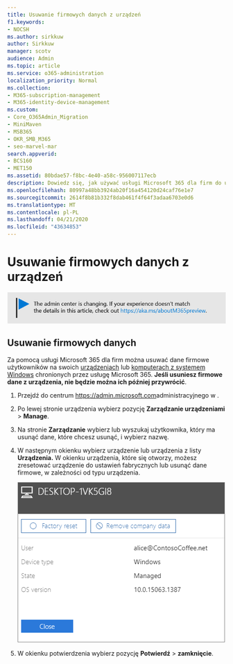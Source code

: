 ```yaml
---
title: Usuwanie firmowych danych z urządzeń
f1.keywords:
- NOCSH
ms.author: sirkkuw
author: Sirkkuw
manager: scotv
audience: Admin
ms.topic: article
ms.service: o365-administration
localization_priority: Normal
ms.collection:
- M365-subscription-management
- M365-identity-device-management
ms.custom:
- Core_O365Admin_Migration
- MiniMaven
- MSB365
- OKR_SMB_M365
- seo-marvel-mar
search.appverid:
- BCS160
- MET150
ms.assetid: 80bdae57-f8bc-4e40-a58c-956007117ecb
description: Dowiedz się, jak używać usługi Microsoft 365 dla firm do usuwania danych firmowych, które użytkownicy mają na swoich urządzeniach lub komputerach z systemem Windows.
ms.openlocfilehash: 80997a48bb3924ab20f16a454120d24caf76e1e7
ms.sourcegitcommit: 2614f8b81b332f8dab461f4f64f3adaa6703e0d6
ms.translationtype: MT
ms.contentlocale: pl-PL
ms.lasthandoff: 04/21/2020
ms.locfileid: "43634853"
---
```

# <a name="remove-company-data-from-devices"></a>Usuwanie firmowych danych z urządzeń

[![Etykieta informująca, że centrum administracyjne zmienia się, a więcej informacji na ten temat możesz znaleźć w witrynie aka.ms/aboutM365preview.](../media/m365admincenterchanging.png)](https://docs.microsoft.com/office365/admin/microsoft-365-admin-center-preview)

## <a name="remove-company-data"></a>Usuwanie firmowych danych

Za pomocą usługi Microsoft 365 dla firm można usuwać dane firmowe użytkowników na swoich [urządzeniach](app-protection-settings-for-android-and-ios.md) lub [komputerach z systemem Windows](protection-settings-for-windows-10-devices.md) chronionych przez usługę Microsoft 365. **Jeśli usuniesz firmowe dane z urządzenia, nie będzie można ich później przywrócić**. 
  
1. Przejdź do centrum <a href="https://go.microsoft.com/fwlink/p/?linkid=837890" target="_blank">https://admin.microsoft.com</a>administracyjnego w .
    
2. Po lewej stronie urządzenia wybierz pozycję **Zarządzanie urządzeniami** \> **Manage**.  
  
3. Na stronie **Zarządzanie** wybierz lub wyszukaj użytkownika, który ma usunąć dane, które chcesz usunąć, i wybierz nazwę. 
    
4. W następnym okienku wybierz urządzenie lub urządzenia z listy **Urządzenia.** W okienku urządzenia, które się otworzy, możesz zresetować urządzenie do ustawień fabrycznych lub usunąć dane firmowe, w zależności od typu urządzenia. 
    
    ![W okienku usuń dane firmy wybierz urządzenie, z którego chcesz usunąć dane.](../media/resetorremove.png)
  
5. W okienku potwierdzenia wybierz pozycję **Potwierdź** \> **zamknięcie**.
    


